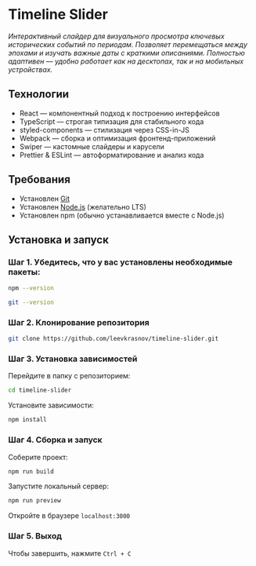 # Timeline Slider

_Интерактивный слайдер для визуального просмотра ключевых исторических событий по периодам. Позволяет перемещаться между эпохами и изучать важные даты с краткими описаниями. Полностью адаптивен — удобно работает как на десктопах, так и на мобильных устройствах._

## Технологии

- React — компонентный подход к построению интерфейсов
- TypeScript — строгая типизация для стабильного кода
- styled-components — стилизация через CSS-in-JS
- Webpack — сборка и оптимизация фронтенд-приложений
- Swiper — кастомные слайдеры и карусели
- Prettier & ESLint — автоформатирование и анализ кода

## Требования

- Установлен [Git](https://git-scm.com/)
- Установлен [Node.js](https://nodejs.org/) (желательно LTS)
- Установлен npm (обычно устанавливается вместе с Node.js)

## Установка и запуск

### Шаг 1. Убедитесь, что у вас установлены необходимые пакеты:

```bash
npm --version
```

```bash
git --version
```

### Шаг 2. Клонирование репозитория

```bash
git clone https://github.com/leevkrasnov/timeline-slider.git
```

### Шаг 3. Установка зависимостей

Перейдите в папку с репозиторием:

```bash
cd timeline-slider
```

Установите зависимости:

```bash
npm install
```

### Шаг 4. Сборка и запуск

Соберите проект:

```bash
npm run build
```

Запустите локальный сервер:

```bash
npm run preview
```

Откройте в браузере `localhost:3000`

### Шаг 5. Выход

Чтобы завершить, нажмите `Ctrl + C`
